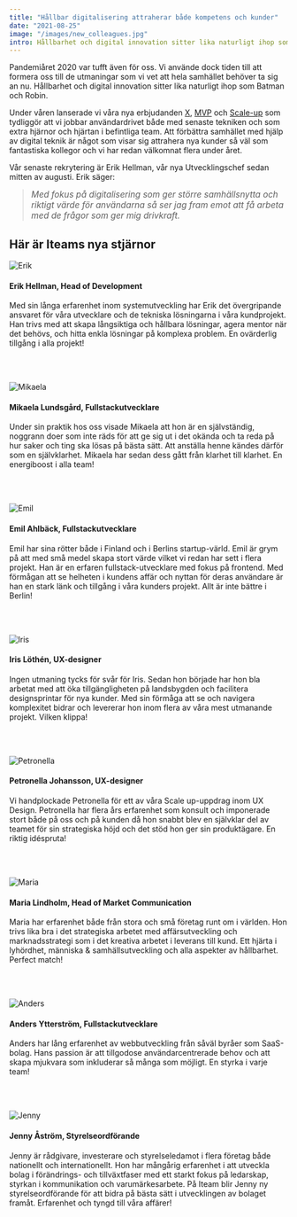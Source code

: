 ```yaml
---
title: "Hållbar digitalisering attraherar både kompetens och kunder"
date: "2021-08-25"
image: "/images/new_colleagues.jpg"
intro: Hållbarhet och digital innovation sitter lika naturligt ihop som Batman och Robin
---
```


Pandemiåret 2020 var tufft även för oss. Vi använde dock tiden till att formera oss till de utmaningar som vi vet att hela samhället behöver ta sig an nu. Hållbarhet och digital innovation sitter lika naturligt ihop som Batman och Robin.

Under våren lanserade vi våra nya erbjudanden [X](/iteamX), [MVP](/mvp) och [Scale-up](/scaleup) som tydliggör att vi jobbar användardrivet både med senaste tekniken och som extra hjärnor och hjärtan i befintliga team. Att förbättra samhället med hjälp av digital teknik är något som visar sig attrahera nya kunder så väl som fantastiska kollegor och vi har redan välkomnat flera under året.

Vår senaste rekrytering är Erik Hellman, vår nya Utvecklingschef sedan mitten av augusti. Erik säger:

> <span style="font-size: 1.1em">*Med fokus på digitalisering som ger större samhällsnytta och riktigt värde för användarna så ser jag fram emot att få arbeta med de frågor som ger mig drivkraft.*</span>

## Här är Iteams nya stjärnor

![Erik](/images/people/erik.jpg)

#### Erik Hellman, Head of Development

Med sin långa erfarenhet inom systemutveckling har Erik det övergripande ansvaret för våra utvecklare och de tekniska lösningarna i våra kundprojekt. Han trivs med att skapa långsiktiga och hållbara lösningar, agera mentor när det behövs, och hitta enkla lösningar på komplexa problem. En ovärderlig tillgång i alla projekt!

<br><br>

![Mikaela](/images/people/mikaela.jpg)

#### Mikaela Lundsgård, Fullstackutvecklare

Under sin praktik hos oss visade Mikaela att hon är en självständig, noggrann doer som inte räds för att ge sig ut i det okända och ta reda på hur saker och ting ska lösas på bästa sätt. Att anställa henne kändes därför som en självklarhet. Mikaela har sedan dess gått från klarhet till klarhet. En energiboost i alla team!

<br><br>

![Emil](/images/people/emil.jpg)

#### Emil Ahlbäck, Fullstackutvecklare

Emil har sina rötter både i Finland och i Berlins startup-värld. Emil är grym på att med små medel skapa stort värde vilket vi redan har sett i flera projekt. Han är en erfaren fullstack-utvecklare med fokus på frontend. Med förmågan att se helheten i kundens affär och nyttan för deras användare är han en stark länk och tillgång i våra kunders projekt. Allt är inte bättre i Berlin!

<br><br>

![Iris](/images/people/iris.jpg)

#### Iris Löthén, UX-designer

Ingen utmaning tycks för svår för Iris. Sedan hon började har hon bla arbetat med att öka tillgängligheten på landsbygden och facilitera designsprintar för nya kunder. Med sin förmåga att se och navigera komplexitet bidrar och levererar hon inom flera av våra mest utmanande projekt. Vilken klippa!

<br><br>

![Petronella](/images/people/petronella.jpg)

#### Petronella Johansson, UX-designer

Vi handplockade Petronella för ett av våra Scale up-uppdrag inom UX Design. Petronella har flera års erfarenhet som konsult och imponerade stort både på oss och på kunden då hon snabbt blev en självklar del av teamet för sin strategiska höjd och det stöd hon ger sin produktägare. En riktig idéspruta!

<br><br>

![Maria](/images/people/maria.jpg)

#### Maria Lindholm, Head of Market Communication

Maria har erfarenhet både från stora och små företag runt om i världen. Hon trivs lika bra i det strategiska arbetet med affärsutveckling och marknadsstrategi som i det kreativa arbetet i leverans till kund. Ett hjärta i lyhördhet, människa & samhällsutveckling och alla aspekter av hållbarhet. Perfect match!

<br><br>

![Anders](/images/people/anders.jpg)

#### Anders Ytterström, Fullstackutvecklare

Anders har lång erfarenhet av webbutveckling från såväl byråer som SaaS-bolag. Hans passion är att tillgodose användarcentrerade behov och att skapa mjukvara som inkluderar så många som möjligt. En styrka i varje team!

<br><br>

![Jenny](/images/people/jenny.jpg)

#### Jenny Åström, Styrelseordförande

Jenny är rådgivare, investerare och styrelseledamot i flera företag både nationellt och internationellt. Hon har mångårig erfarenhet i att utveckla bolag i förändrings- och tillväxtfaser med ett starkt fokus på ledarskap, styrkan i kommunikation och varumärkesarbete. På Iteam blir Jenny ny styrelseordförande för att bidra på bästa sätt i utvecklingen av bolaget framåt. Erfarenhet och tyngd till våra affärer!